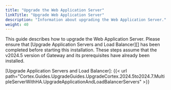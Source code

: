 ```yaml
---
title: "Upgrade the Web Application Server"
linkTitle: "Upgrade Web Application Server"
description: "Information about upgrading the Web Application Server."
weight: 40
---
```


This guide describes how to upgrade the Web Application Server. Please ensure that [Upgrade Application Servers and Load Balancer][] has been completed before starting this installation. These steps assume that the v2024.5 version of Gateway and its prerequisites have already been installed.

[Upgrade Application Servers and Load Balancer]: {{< url path="Cortex.Guides.UpgradeGuides.UpgradeCortex.2024.5to2024.7.MultipleServerWithHA.UpgradeApplicationAndLoadBalancerServers" >}}
